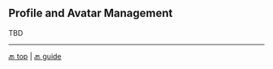## Profile and Avatar Management

TBD

---

[:back: top](#profile-and-avatar-management) | [:back: guide](index.md#key-concepts)